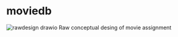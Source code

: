 # moviedb
![rawdesign drawio](https://github.com/user-attachments/assets/a230ce9a-980c-4a90-8ae4-990aece3cd69) Raw conceptual desing of movie assignment
